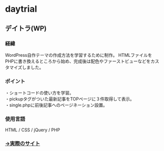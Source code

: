 # daytrial
## デイトラ(WP)

### 経緯
WordPress自作テーマの作成方法を学習するために制作。
HTMLファイルをPHPに書き換えるところから始め、完成後は配色やファーストビューなどをカスタマイズしました。

### ポイント
・ショートコードの使い方を学習｡<br>
・pickupタグがついた最新記事をTOPページに３件取得して表示｡<br>
・single.phpに前後記事へのページネーション設置｡<br>

### 使用言語
HTML / CSS / jQuery / PHP

### [→実際のサイト](https://30daytrial.tosshii-portfolio.com/)
